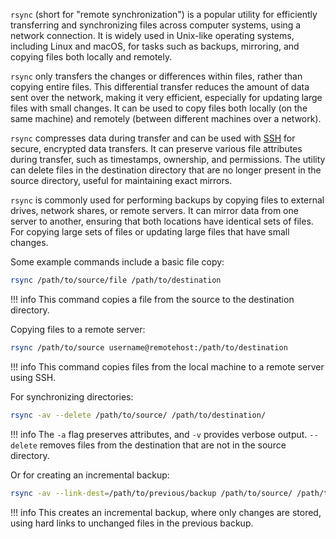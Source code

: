 `rsync` (short for "remote synchronization") is a popular utility for efficiently transferring and synchronizing files across computer systems, using a network connection. It is widely used in Unix-like operating systems, including Linux and macOS, for tasks such as backups, mirroring, and copying files both locally and remotely.

`rsync` only transfers the changes or differences within files, rather than copying entire files. This differential transfer reduces the amount of data sent over the network, making it very efficient, especially for updating large files with small changes. It can be used to copy files both locally (on the same machine) and remotely (between different machines over a network).

`rsync` compresses data during transfer and can be used with [SSH]() for secure, encrypted data transfers. It can preserve various file attributes during transfer, such as timestamps, ownership, and permissions. The utility can delete files in the destination directory that are no longer present in the source directory, useful for maintaining exact mirrors.

`rsync` is commonly used for performing backups by copying files to external drives, network shares, or remote servers. It can mirror data from one server to another, ensuring that both locations have identical sets of files. For copying large sets of files or updating large files that have small changes.

Some example commands include a basic file copy:

```bash
rsync /path/to/source/file /path/to/destination
```

!!! info
    This command copies a file from the source to the destination directory.

Copying files to a remote server:

```bash
rsync /path/to/source username@remotehost:/path/to/destination
```

!!! info
    This command copies files from the local machine to a remote server using SSH.

For synchronizing directories:

```bash
rsync -av --delete /path/to/source/ /path/to/destination/
```

!!! info
    The `-a` flag preserves attributes, and `-v` provides verbose output. `--delete` removes files from the destination that are not in the source directory.

Or for creating an incremental backup:

```bash
rsync -av --link-dest=/path/to/previous/backup /path/to/source/ /path/to/current/backup
```

!!! info
    This creates an incremental backup, where only changes are stored, using hard links to unchanged files in the previous backup.

